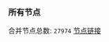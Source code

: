 ### 所有节点
合并节点总数: `27974`
[节点链接](https://github.com/qjlxg/586/raw/refs/heads/master/sub/sub_merge_base64.txt)



